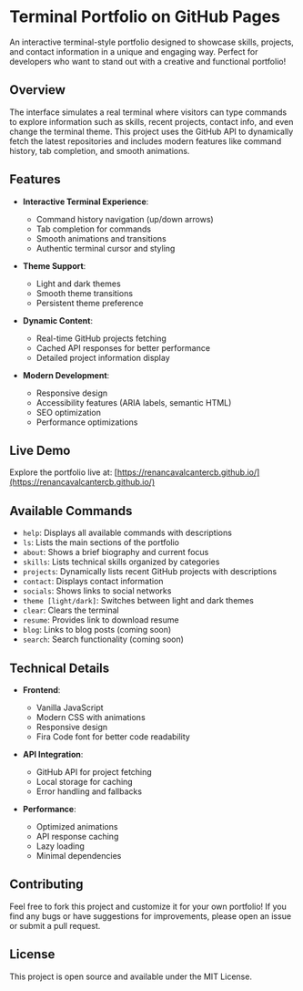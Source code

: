 # Terminal Portfolio on GitHub Pages

An interactive terminal-style portfolio designed to showcase skills, projects, and contact information in a unique and engaging way. Perfect for developers who want to stand out with a creative and functional portfolio!

## Overview

The interface simulates a real terminal where visitors can type commands to explore information such as skills, recent projects, contact info, and even change the terminal theme. This project uses the GitHub API to dynamically fetch the latest repositories and includes modern features like command history, tab completion, and smooth animations.

## Features

- **Interactive Terminal Experience**:
  - Command history navigation (up/down arrows)
  - Tab completion for commands
  - Smooth animations and transitions
  - Authentic terminal cursor and styling

- **Theme Support**:
  - Light and dark themes
  - Smooth theme transitions
  - Persistent theme preference

- **Dynamic Content**:
  - Real-time GitHub projects fetching
  - Cached API responses for better performance
  - Detailed project information display

- **Modern Development**:
  - Responsive design
  - Accessibility features (ARIA labels, semantic HTML)
  - SEO optimization
  - Performance optimizations

## Live Demo

Explore the portfolio live at: [https://renancavalcantercb.github.io/](https://renancavalcantercb.github.io/)

## Available Commands

- `help`: Displays all available commands with descriptions
- `ls`: Lists the main sections of the portfolio
- `about`: Shows a brief biography and current focus
- `skills`: Lists technical skills organized by categories
- `projects`: Dynamically lists recent GitHub projects with descriptions
- `contact`: Displays contact information
- `socials`: Shows links to social networks
- `theme [light/dark]`: Switches between light and dark themes
- `clear`: Clears the terminal
- `resume`: Provides link to download resume
- `blog`: Links to blog posts (coming soon)
- `search`: Search functionality (coming soon)

## Technical Details

- **Frontend**:
  - Vanilla JavaScript
  - Modern CSS with animations
  - Responsive design
  - Fira Code font for better code readability

- **API Integration**:
  - GitHub API for project fetching
  - Local storage for caching
  - Error handling and fallbacks

- **Performance**:
  - Optimized animations
  - API response caching
  - Lazy loading
  - Minimal dependencies

## Contributing

Feel free to fork this project and customize it for your own portfolio! If you find any bugs or have suggestions for improvements, please open an issue or submit a pull request.

## License

This project is open source and available under the MIT License.
